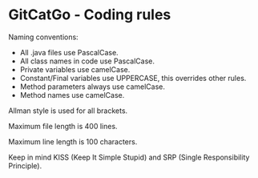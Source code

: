 # GitCatGo - Coding rules

Naming conventions:

 * All .java files use PascalCase.
 * All class names in code use PascalCase.
 * Private variables use camelCase.
 * Constant/Final variables use UPPERCASE, this overrides other rules.
 * Method parameters always use camelCase.
 * Method names use camelCase.

Allman style is used for all brackets.

Maximum file length is 400 lines.

Maximum line length is 100 characters.

Keep in mind KISS (Keep It Simple Stupid) and SRP (Single Responsibility Principle).
